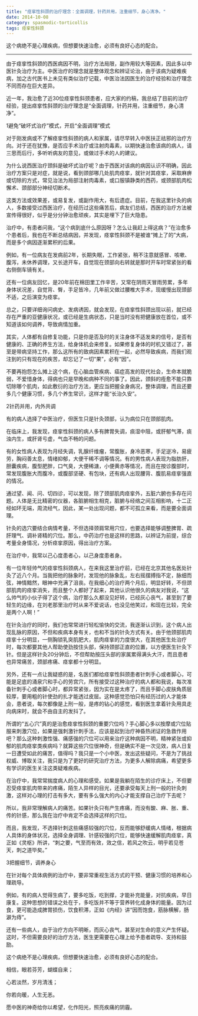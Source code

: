 ```yaml
---
title: "痉挛性斜颈的治疗理念：全面调理，针药并用，注重细节，身心清净。"
date: 2014-10-08
category: spasmodic-torticollis
tags: 痉挛性斜颈
---
```


这个病绝不是心理疾病，但想要快速治愈，必须有良好心态的配合。

***

由于痉挛性斜颈的西医病因不明，治疗方法局限，副作用较大等因素，因此多以中医针灸治疗为主。中医治疗的理念就是整体观念和辨证论治，由于该病为疑难疾病，加之古代医书上未见有类似治疗记载，中医治法因医生的治疗经验和治疗理念不同而存在巨大差异。

近一年，我治愈了近30位痉挛性斜颈患者，应大家的约稿，我总结了目前的治疗经验，提出痉挛性斜颈的治疗理念是“全面调理，针药并用，注重细节，身心清净”。

1避免“破坏式治疗”模式，开启“全面调理”模式

对于刚发病或不了解痉挛性斜颈的病人和家属，请尽早转入中医扶正祛邪的治疗方向。对于还在犹豫，是否应手术治疗或注射肉毒素，以期快速治愈该病的病人，请三思而后行，多听听病友的意见，或做过手术的人的建议。

为什么说西医治疗颈斜是破坏式治疗呢？由于西医对该病的病因认识不明确，因此治疗方案只是对症，就是说，看到颈部哪几处肌肉痉挛，就针对其痉挛，采取麻痹或切除的方式，常见治法为局部注射肉毒素，或口服镇静类的西药，或颈部肌肉松懈术、颈部部分神经切断术。

这类方法或效果差，或易复发，或副作用大，有后遗症。目前，在我这里针灸的病人，多数接受过西医治疗，在经历过这些痛苦后，病友们总结，西医的治疗方法被宣传得很好，似乎是分分钟治愈顽疾，其实是埋下了巨大隐患。

治疗中，有患者问我，“这个病到底什么原因呀？怎么让我赶上得这病？”在治愈多个患者后，我也在不断总结病因，并发现，痉挛性斜颈不是被谁“摊上了的”大病，而是多个病因逐渐累积的后果。

例如，有一位病友在发病前2年，长期失眠，工作紧张，稍不注意就感冒、咳嗽、腹泻，未休养调理，又长途开车，自觉现在颈部向右转就是那时开车时常紧张的看右侧倒车镜有关。

还有一位病友回忆，是20年前在棉田里工作辛苦，又常在阴雨天冒雨劳累，多年身体状况差，自觉背、臀，手足皆冷，几年前又做过腰椎大手术，现缓慢出现颈部不适，之后演变为痉挛。

总之，只要详细询问病史、发病诱因，就会发现，在痉挛性斜颈出现以前，就已经存在严重的亚健康状况，或已经是生病状态，只是当时没有把健康放在首位，或不知道该如何调养，导致病情加重。

其实，人体都有自修复功能，只是你是否及时的关注身体不适发来的信号，是否有健康的、正确的养生方法，给身体机会来修复。如果修复身体的时机又错过了，甚至是带病坚持工作，那么这所有的致病因素累积在一起，必然导致疾病，而我们观注到的只有现在的疾苦，却忘记了一切“果”，必有“因”。

不要再抱怨怎么摊上这个病，在心脑血管疾病、癌症高发的现代社会，生命本就脆弱，不爱惜身体，得病也只是早晚和病种不同的事了。因此，颈斜的痊愈不能只靠切除哪个肌肉，如此敷衍的治疗方法，更应当把握全身病况，整体调理，而且还要多几个健康习惯，多几个养生常识，这样才能“长治久安”。

2针药并用，内外共调

有的病人选择了中医治疗，但医生只是针灸颈部，认为病位只在颈部肌肉。

在临床上，我发现，痉挛性斜颈的病人多有脾胃失调，痰湿中阻，或肝郁气滞，痰浊内生，或肝肾亏虚，气血不畅的问题。

有的女性病人表现为月经失调，乳腺纤维瘤，常腹胀，身冷恶寒，手足逆冷，易疲劳，胸闷善太息，情绪抑郁，大便干稀不调等情况。有的男性病人表现为脂肪肝，胆囊疾病，腹型肥胖，口气臭，大便稀溏，小便黄赤等情况，而且在按诊腹部时，常发现腹胀大而腹冷，或腹部坚硬、有包块，还有病人出现腰背、腹肌易痉挛强直的情况。

通过望、闻、问、切四诊，可以发现，除了颈部肌肉痉挛外，五脏六腑也多存在问题。人体是无比精密的仪器，各脏腑相生相克，脏腑与经络之间互相影响，十二正经如环无端，周流经气，因此，某一处出现问题，都不可孤立来看，而是要全面调理。

针灸的选穴要结合病情考量，不但选择颈肩常用穴位，也要选择能够调整脾胃、疏肝理气、调补肾精的穴位。那么，中药治疗也是这样的思路，以辨证为前提，综合考量全身情况，分析痉挛原因，得出治疗方案。

在治疗中，我常以己心度患者心，以己身度患者身。

有一位年轻帅气的痉挛性斜颈病人，在来我这里治疗前，已经在北京其他名医处针灸了近八个月。当我把他的脉象时，发现他的脉象乱，左右摇摆搏指不定，脉细而弦，神情黯然，眼神中充满了沮丧。在我细心的治疗两个月后，明显好转，不但颈部肌肉的痉挛消失，而且整个人都好了起来，其他认识他很久的病友对我说，“这么帅气的小伙子得了这个病，治疗那么久都没见好转，已经灰心丧气，甚至到了要轻生的边缘，在刘老那里治疗时从来不爱说话，也没见他笑过，和现在比较，完全是两个人啊！”

在针灸治疗的同时，我们也常常进行轻松愉快的交流，我逐渐认识到，这个病人出现乱脉的原因，不但和疾病本身有关，也和不当的针灸方式有关。由于他颈部肌肉痉挛十分明显，一侧胸锁乳突肌肥大，肌肉痉挛的力度很大，在其他医生处治疗时，每次都要其他人帮助使劲按住头部，保持颈部正直的位置，以方便医生针灸下针。但是这样针灸20分钟后，不但帮助按压头部的家属累得满头大汗，而且患者也异常痛苦，颈部疼痛、痉挛都十分明显。

另外，还有一点让我疑惑的是，名医们都给痉挛性斜颈患者针刺手心或者脚心，可能是足底的涌泉穴和手心的劳宫穴，所有接受过这种治疗的病人都和我说，每次准备针刺手心或者脚心时，都异常紧张，因为实在是太疼了，而且手脚心皮肤角质层较厚，要用粗的针使劲的扎才能透过皮层。这种感觉恐怕只有经历过的人才能体会，患者说，每次都像是上刑一般，是疼的钻心的感觉，看到医生拿着针灸用具走向病床时，就会不由自主的发抖了。

所谓的“五心穴”真的是治愈痉挛性斜颈的重要穴位吗？手心脚心多以按摩或穴位贴服来刺激穴位，如果是强刺激针刺手法，应该是起到治疗神昏热闭证的急救作用吧？那么这种刺激性强、痛感强的穴位可以用来治疗这种病因不明，精神紧张或抑郁的肌肉痉挛类疾病吗？就算这些穴位很神奇，但是确实不是一次见效，病人日复一日遭受如此的痛苦，值得吗？我只是一个小中医，发出这些疑问，不是为了挑战权威、博取关注，我只是为了更好的研究治疗方法，为更多人解除病痛，希望更多有学识的医生关注这类疑难疾病。

在治疗中，我常常揣度病人的心理和感受。如果是我躺在陌生的诊疗床上，不但要忍受痉挛肌肉带来的疼痛，陌生人异样的目光，还要承受每天上刑一般的针灸刺激，这样对心理的打击有多大，要有多么强大的内心才能支撑自己治疗下去呢？

所以，我非常理解病人的痛苦。如果针灸只有产生疼痛，而没有酸、麻、胀、重、传的针感，那么我在治疗中肯定不会选择这样的穴位。

而且，我发现，不选择针刺这些痛感较强的穴位，反而能够舒缓病人情绪，根据病人具体的身体状况，选择全身调理、针感较强的穴位，能够快速缓解肌肉痉挛，真正如《灵枢》所讲，“刺之要，气至而有效，效之信，若风之吹云，明乎若见苍天，刺之道毕矣。”

3把握细节，调养身心

在针对每个具体病例的治疗中，要非常重视生活方式的干预、健康习惯的培养和心理疏导。

例如，有的病人觉得生病了，要多吃饭，吃到撑，才能补充能量，对抗疾病，早日康复。这种思想的错误之处在于，多吃饭并不等于营养转化成身体的能量。因为过食，更可能造成脾胃损伤，饮食积滞，正如《内经》讲“因而饱食，筋脉横解，肠澼为痔”。

还有一些病人，由于治疗方向不明晰，而灰心丧气，甚至对生命的意义产生怀疑。这时，不但需要良好的治疗方法，医生更需要在心理上给予患者疏导、支持和鼓励。

这个病绝不是心理疾病，但想要快速治愈，必须有良好心态的配合。

相信，眼若芬芳，蝴蝶自来；

心若淡然，岁月清浅；

你若向暖，人生无恙。

愿中医的神奇给你以希望，化作阳光，照亮疾痛的阴霾。


